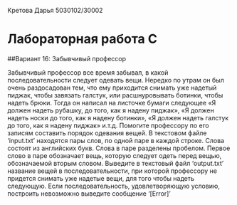 Кретова Дарья 5030102/30002

# Лабораторная работа C

##Вариант 16: Забывчивый профессор

Забывчивый профессор все время забывал, в какой последовательности следует одевать
вещи. Нередко по утрам он был очень раздосадован тем, что ему приходится снимать уже
надетый пиджак, чтобы завязать галстук, или расшнуровывать ботинки, чтобы надеть
брюки. Тогда он написал на листочке бумаги следующее «Я должен надеть рубашку, до
того, как я надену пиджак», «Я должен надеть носки до того, как я надену ботинки», «Я
должен надеть галстук до того, как я надену пиджак» и.т.д. Помогите профессору по его
записям составить порядок одевания вещей.
В текстовом файле ‘input.txt’ находятся пары слов, по одной паре в каждой строке. Слова
состоят из английских букв. Слова в паре разделены пробелом. Первое слово в паре
обозначает вещь, которую следует одеть перед вещью, обозначаемой вторым словом.
Выведите в текстовый файл ‘output.txt’ название вещей в последовательности, при
которой профессору не придется снимать уже надетые вещи, для того чтобы надеть
следующую. Если последовательность, удовлетворяющую условию, построить
невозможно выведите сообщение ‘[Error]’
